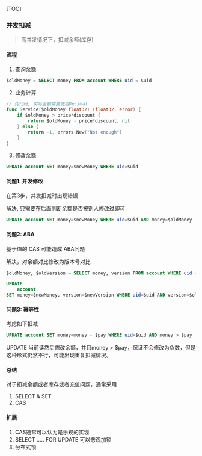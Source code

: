[TOC]

### 并发扣减

> 高并发情况下，扣减余额(库存)

#### 流程

1. 查询余额

~~~sql
$oldMoney = SELECT money FROM account WHERE uid = $uid
~~~

2. 业务计算

~~~go
// 伪代码, 实际金额需要使用Decimal
func Service($oldMoney float32) (float32, error) {
    if $oldMoney > price*discount {
    	return $oldMoney - price*discount, nil
	} else {
        return -1, errors.New("Not enough")
	}
}
~~~

3. 修改余额

~~~sql
UPDATE account SET money=$newMoney WHERE uid=$uid
~~~

#### 问题1: 并发修改

在第3步，并发扣减时出现错误

解决, 只需要在后面判断余额是否被别人修改过即可

~~~sql
UPDATE account SET money=$newMoney WHERE uid=$uid AND money=$oldMoney
~~~

#### 问题2: ABA

基于值的 CAS 可能造成 ABA问题

解决，对余额对比修改为版本号对比

~~~sql
$oldMoney, $oldVersion = SELECT money, version FROM account WHERE uid = $uid

UPDATE 
	account 
SET money=$newMoney, version=$newVersion WHERE uid=$uid AND version=$oldVersion
~~~

#### 问题3: 幂等性

考虑如下扣减

~~~sql
UPDATE account SET money=money - $pay WHERE uid=$uid AND money > $pay
~~~

UPDATE 当前读然后修改余额，并且money > $pay，保证不会修改为负数，但是这种形式仍然不行，可能出现重复扣减情况。

#### 总结

对于扣减余额或者库存或者充值问题，通常采用

1. SELECT & SET 
2. CAS

#### 扩展

1. CAS通常可以认为是乐观的实现
2. SELECT ..... FOR UPDATE 可以悲观加锁
3. 分布式锁